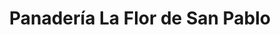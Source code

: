 ---
title: "Panadería La Flor de San Pablo"
url: /jilotepec/panaderia-la-flor-de-san-pablo/
shop: panadería
---